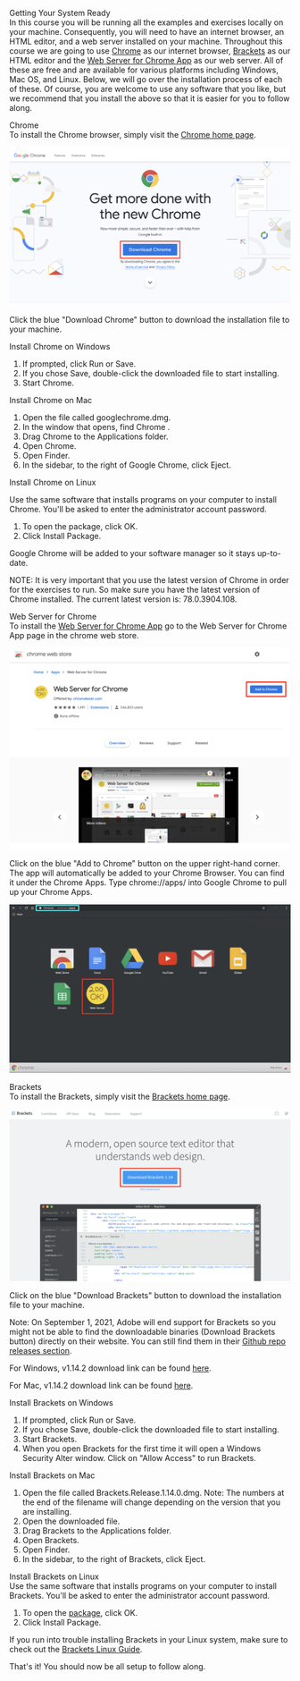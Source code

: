 Getting Your System Ready<br>
In this course you will be running all the examples and exercises locally on your machine. Consequently, you will need to have an internet browser, an HTML editor, and a web server installed on your machine. Throughout this course we are going to use [Chrome](https://www.google.com/chrome/) as our internet browser,  [Brackets](http://brackets.io/) as our HTML editor and the [Web Server for Chrome App](http://brackets.io/) as our web server. All of these are free and are available for various platforms including Windows, Mac OS, and Linux. Below, we will go over the installation process of each of these. Of course, you are welcome to use any software that you like, but we recommend that you install the above so that it is easier for you to follow along. 

Chrome<br>
To install the Chrome browser, simply visit the [Chrome home page](https://www.google.com/chrome/). 

<img src="./images/Getting Your System Ready-1.png">

Click the blue "Download Chrome" button to download the installation file to your machine.

Install Chrome on Windows<br>
1. If prompted, click Run or Save.
2. If you chose Save, double-click the downloaded file to start installing.
3. Start Chrome.

Install Chrome on Mac<br>
1. Open the file called googlechrome.dmg.
2. In the window that opens, find Chrome .
3. Drag Chrome to the Applications folder.
4. Open Chrome.
5. Open Finder.
6. In the sidebar, to the right of Google Chrome, click Eject.

Install Chrome on Linux

Use the same software that installs programs on your computer to install Chrome. You'll be asked to enter the administrator account password.<br>
1. To open the package, click OK.
2. Click Install Package.

Google Chrome will be added to your software manager so it stays up-to-date.

NOTE: It is very important that you use the latest version of Chrome in order for the exercises to run. So make sure you have the latest version of Chrome installed. The current latest version is: 78.0.3904.108. 


Web Server for Chrome<br>
To install the [Web Server for Chrome App](https://chrome.google.com/webstore/detail/web-server-for-chrome/ofhbbkphhbklhfoeikjpcbhemlocgigb?hl=en) go to the Web Server for Chrome App page in the chrome web store. 

<img src="./images/Getting Your System Ready-2.png">

Click on the blue "Add to Chrome" button on the upper right-hand corner. The app will automatically be added to your Chrome Browser. You can find it under the Chrome Apps. Type chrome://apps/ into Google Chrome to pull up your Chrome Apps.

<img src="./images/Getting Your System Ready-3.png">

Brackets<br>
To install the Brackets, simply visit the [Brackets home page](http://brackets.io/). 

<img src="./images/Getting Your System Ready-4.png">

Click on the blue "Download Brackets" button to download the installation file to your machine.

Note: On September 1, 2021, Adobe will end support for Brackets so you might not be able to find the downloadable binaries (Download Brackets button) directly on their website. You can still find them in their [Github repo releases section](https://github.com/adobe/brackets/releases). 

For Windows, v1.14.2 download link can be found [here](https://github.com/adobe/brackets/releases/download/release-1.14.2/Brackets.Release.1.14.2.msi).

For Mac, v1.14.2 download link can be found [here](https://github.com/adobe/brackets/releases/download/release-1.14.2/Brackets.Release.1.14.2.dmg).

Install Brackets on Windows<br> 
1. If prompted, click Run or Save.
2. If you chose Save, double-click the downloaded file to start installing.
3. Start Brackets.
4. When you open Brackets for the first time it will open a Windows Security Alter window. Click on "Allow Access" to run Brackets.

Install Brackets on Mac<br>
1. Open the file called Brackets.Release.1.14.0.dmg. Note: The numbers at the end of the filename will change depending on the version that you are installing.
2. Open the downloaded file.
3. Drag Brackets to the Applications folder.
4. Open Brackets.
5. Open Finder.
6. In the sidebar, to the right of Brackets, click Eject.

Install Brackets on Linux<br>
Use the same software that installs programs on your computer to install Brackets. You'll be asked to enter the administrator account password.
1. To open the [package](https://github.com/adobe/brackets/archive/refs/tags/release-1.14.2.tar.gz), click OK.
2. Click Install Package.

If you run into trouble installing Brackets in your Linux system, make sure to check out the [Brackets Linux Guide](https://github.com/adobe/brackets/wiki/Brackets-Linux-Guide). 

That's it! You should now be all setup to follow along. 